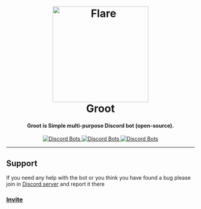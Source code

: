 <h1 align="center">
    <a href="https://discord.gg/ecYmea4"><img src="https://cdn.dribbble.com/users/228053/screenshots/3136366/baby-groot-v4.png" width="256px" alt="Flare"></a>
  <br>
    Groot
  <br>
 </h1>
<h4 align="center">Groot is Simple multi-purpose Discord bot (open-source).</h4>
  <p align="center">
      <a href="https://discordbots.org/bot/369291505497669642">
  <img src="https://discordbots.org/api/widget/status/369291505497669642.png" alt="Discord Bots" />
</a>
      <a href="https://discordbots.org/bot/369291505497669642">
  <img src="https://discordbots.org/api/widget/servers/369291505497669642.png" alt="Discord Bots" />
</a>
    <a href="https://discordbots.org/bot/369291505497669642">
  <img src="https://discordbots.org/api/widget/owner/369291505497669642.png" alt="Discord Bots" />
</a>
  
-------------------

## Support

If you need any help with the bot or you think you have found a bug please join in [Discord server](https://discord.gg/ecYmea4) and report it there
 
### [Invite](https://discordapp.com/oauth2/authorize?client_id=369291505497669642&scope=bot&permissions=2146958591)
